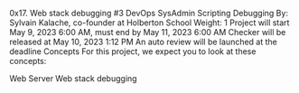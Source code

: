 0x17. Web stack debugging #3 DevOps SysAdmin Scripting Debugging By: Sylvain Kalache, co-founder at Holberton School Weight: 1 Project will start May 9, 2023 6:00 AM, must end by May 11, 2023 6:00 AM Checker will be released at May 10, 2023 1:12 PM An auto review will be launched at the deadline Concepts For this project, we expect you to look at these concepts:

Web Server Web stack debugging
